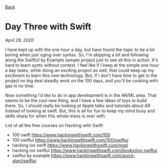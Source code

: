 [Back](../)
# Day Three with Swift

*April 29, 2020*

I have kept up with the one hour a day, but have found the topic to be a bit boring when just oging over syntax. So, I'm skipping a bit and following along the SwiftUI by Example sample project just to see all this in action. It's hard to learn syntx without context. I feel like if I keep at the simple one hour a day tasks, while doing an exciting project as well, that could keep up my excitment to learn this new technology. But, if I don't have time to get to the project no big deal steadly work on the 100 days, and you'll be cooking with gas in no time.

Now something I'd like to do in app development is in the AR/ML area. That seems to be the cool new thing, and I have a few ideas of toys to build there. So, I should really be looking at Apple talks and tutorials about AR instead of looking at swift. But, this is all for fun to keep my mind busy and skills sharp for when this whole mess is over with.

List of all the free courses on Hacking with Swift:
* 100 swift https://www.hackingwithswift.com/100
* 100 swiftui https://www.hackingwithswift.com/100/swiftui
* hacking ios swift https://www.hackingwithswift.com/read
* hacking ios swiftui https://www.hackingwithswift.com/books/ios-swiftui
* swiftui by example https://www.hackingwithswift.com/quick-start/swiftui 